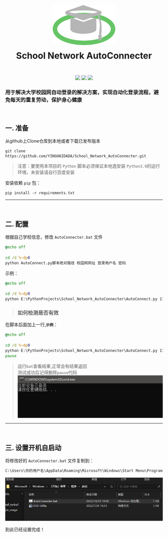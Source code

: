 <p align="center">
  <img width="200" src="doc/img/logo.png" alt="logo">
  <h1 align="center" style="margin: 0 auto 0 auto;">School Network AutoConnecter</h1>
</p>
<br>
<p align="center">
  <img src="https://img.shields.io/github/contributors/yinghaidada/School_Network_AutoConnecter?color=0088f&style=for-the-badge&logo=github">
  <img src="https://img.shields.io/github/issues/yinghaidada/School_Network_AutoConnecter?color=4682f2&style=for-the-badge&logo=github">
  <img src="https://img.shields.io/github/stars/yinghaidada/School_Network_AutoConnecter?color=f7bb05&style=for-the-badge&logo=github">
<p>

### 用于解决大学校园网自动登录的解决方案，实现自动化登录流程，避免每天的重复劳动，保护身心健康

<br>

## 一. 准备
从github上Clone仓库到本地或者下载已发布版本
```Power shell
git clone https://github.com/YINGHAIDADA/School_Network_AutoConnecter.git
```
> 注意：要使用本项目的 `Python` 脚本必须保证本地逸安装 `Python3.9`的运行环境，未安装请自行百度安装

安装依赖 `pip` 包：
```Power shell
pip install -r requirements.txt
```
---
<br>

## 二. 配置

根据自己学校信息，修改 `AutoConnecter.bat` 文件
```bat
@echo off

cd /d %~dp0
python AutoConnect.py脚本绝对路径 校园网网址 登录用户名 密码
```
示例：
```bat
@echo off

cd /d %~dp0
python E:\PythonProjects\School_Network_AutoConnecter\AutoConnect.py 172.16.253.3 E204561 mima123456
```

> ### 如何检测是否有效
在脚本后面加上一行,**`示例`**：
```bat
@echo off

cd /d %~dp0
python E:\PythonProjects\School_Network_AutoConnecter\AutoConnect.py 172.16.253.3 E204561 mima123456
pause
```

> 运行`bat`查看结果,正常会有结果返回  
> 测试成功后记得删除`pause`代码  
> ![](doc/img/loginned.png)

---
<br>

## 三. 设置开机自启动

将修改好的 `AutoConnecter.bat` 文件复制到：
```cmd
C:\Users\你的用户名\AppData\Roaming\Microsoft\Windows\Start Menu\Programs\Startup
``` 
![启动文件夹](doc/img/1.png)

到此已经设置完成！
